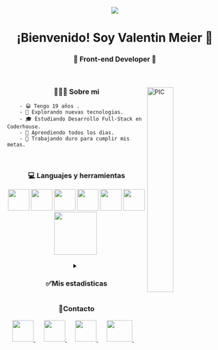 <p align="Center"><img src="https://i.giphy.com/media/PYBeqQ3NzvUgUAJShY/giphy.webp"></p>
<h1 align="center"> ¡Bienvenido! Soy Valentin Meier 👋 </h1>
<h3 align="center">🚀 Front-end Developer 🚀</h3>
<br>
<div>
    <img width="35%" align="right" alt="PIC" src="https://i.giphy.com/media/aNqEFrYVnsS52/giphy.webp" />
    <div align="left">
        <h3 align="center"> 👨🏻‍💻 Sobre mi </h3>

        - 😀 Tengo 19 años .
        - 🤔 Explorando nuevas tecnologias.
        - 🎓 Estudiando Desarrollo Full-Stack en Coderhouse.
        - 🌱 Aprendiendo todos los dias.
        - 💪 Trabajando duro para cumplir mis metas.

</div>

<div>
    <br>
    <h3 align="center"> 💻 Languajes y herramientas </h3>
    <p align="center">
        <img src="https://i.giphy.com/media/IdyAQJVN2kVPNUrojM/200.webp" width="50">
        <img src="https://i.giphy.com/media/XAxylRMCdpbEWUAvr8/giphy.webp" width="50">
        <img src="https://i.giphy.com/media/fsEaZldNC8A1PJ3mwp/giphy.webp" width="50">
        <img src="https://media3.giphy.com/media/ln7z2eWriiQAllfVcn/200w.webp" width="50">
        <img src="https://upload.wikimedia.org/wikipedia/commons/thumb/9/96/Sass_Logo_Color.svg/1280px-Sass_Logo_Color.svg.png"
            width="50">
        <img src="https://i.giphy.com/media/Sr8xDpMwVKOHUWDVRD/giphy.webp" width="50">
        <img src="https://i.giphy.com/media/kH1DBkPNyZPOk0BxrM/giphy.webp" width="100">
        <img src="https://i.giphy.com/media/du3J3cXyzhj75IOgvA/giphy.webp" width="0">
    <p>
</div>
<details>
    <summary align="center"><h3 align="center">✅Mis estadisticas</h3></summary>
    <div align="left">
        <br />
        <img src="https://github-readme-stats.vercel.app/api?username=Valenmeier&show_icons=true&theme=material-palenight"
            alt="GitHub Stats" align="center" width="48%" />
    </div>
        <div align="right">
            <img src="https://github-readme-stats.vercel.app/api/top-langs/?username=Valenmeier&layout=compact&theme=material-palenight&langs_count=6"
                alt="GitHub Top-Langs" align="center" width="48%" />
            <br />
            <br>
            <h3 align="center">🖥Wakatime perfil🖥</h3>
            <br>
            <div align="center">
                <a href="https://wakatime.com/@Valenmeier"><img
                        src="https://is2-ssl.mzstatic.com/image/thumb/Purple124/v4/06/e8/cf/06e8cf5f-5829-78f1-add8-b8ab80560d3f/AppIcon-0-2x-4-85-220.png/1200x630wa.png"
                        width="500" /></a>
            </div>
         </div>
</details>
<h3 align="center">📲Contacto</h3>
<p align="center">
        <a href="https://api.whatsapp.com/send?phone=5493541211401&text=Hola Valentin, quiero comunicarme con vos, respondeme cuando puedas ^-^">
            <img src="https://upload.wikimedia.org/wikipedia/commons/thumb/6/6b/WhatsApp.svg/479px-WhatsApp.svg.png" width="50" margin-right="10px">                  
         </a>&nbsp;&nbsp;&nbsp;&nbsp;
         <a href="https://www.linkedin.com/in/valentinmeier/" target="_blank">
            <img src="https://cdn-icons-png.flaticon.com/512/145/145807.png" width="50">
         </a>&nbsp;&nbsp;&nbsp;&nbsp;
         <a href="https://www.instagram.com/valenmeier/" target="_blank">
            <img src="https://misssey.org/wp-content/uploads/2017/06/instagram-150x150@2x.png" width="50">
         </a>&nbsp;&nbsp;&nbsp;&nbsp;
         <a href="mailto:valentinmeier123@gmail.com" target="_blank">
            <img src="https://cdn.pixabay.com/photo/2016/01/26/17/15/gmail-1162901_960_720.png" width="60" height="50">
         </a>&nbsp;&nbsp;&nbsp;&nbsp;
    <p>

  
  


